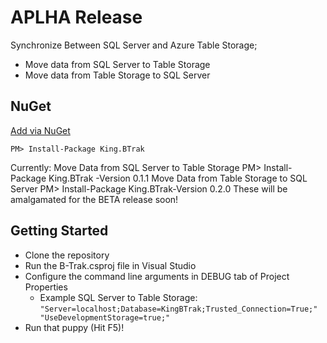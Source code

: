 APLHA Release
===========

Synchronize Between SQL Server and Azure Table Storage;
+ Move data from SQL Server to Table Storage
+ Move data from Table Storage to SQL Server

## NuGet
[Add via NuGet](https://www.nuget.org/packages/King.BTrak)
```
PM> Install-Package King.BTrak
```
Currently:
Move Data from SQL Server to Table Storage
PM> Install-Package King.BTrak -Version 0.1.1
Move Data from Table Storage to SQL Server
PM> Install-Package King.BTrak-Version 0.2.0
These will be amalgamated for the BETA release soon!

## Getting Started
* Clone the repository
* Run the B-Trak.csproj file in Visual Studio
* Configure the command line arguments in DEBUG tab of Project Properties
  * Example SQL Server to Table Storage: <code>"Server=localhost;Database=KingBTrak;Trusted_Connection=True;" "UseDevelopmentStorage=true;"</code>
* Run that puppy (Hit F5)!